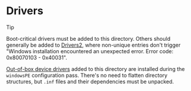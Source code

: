 # Drivers

> [!TIP]
>
> Boot-critical drivers must be added to this directory. Others should generally
> be added to [Drivers2], where non-unique entries don't trigger "Windows
> installation encountered an unexpected error. Error code: 0x80070103 -
> 0x40031".

[Out-of-box device drivers][DriverPaths] added to this directory are installed
during the `windowsPE` configuration pass. There's no need to flatten directory
structures, but `.inf` files and their dependencies must be unpacked.

[DriverPaths]:
  https://docs.microsoft.com/en-us/windows-hardware/customize/desktop/unattend/microsoft-windows-pnpcustomizationswinpe-driverpaths
[Drivers2]: ../Drivers2
